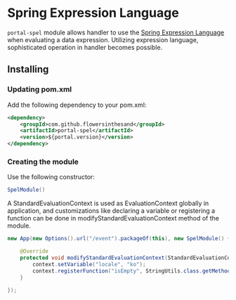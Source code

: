 # Spring Expression Language
`portal-spel` module allows handler to use the [Spring Expression Language](http://static.springsource.org/spring/docs/3.2.x/spring-framework-reference/html/expressions.html) when evaluating a data expression. Utilizing expression language, sophisticated operation in handler becomes possible.

## Installing
### Updating pom.xml
Add the following dependency to your pom.xml:
```xml
<dependency>
    <groupId>com.github.flowersinthesand</groupId>
    <artifactId>portal-spel</artifactId>
    <version>${portal.version}</version>
</dependency>
```

### Creating the module
Use the following constructor:
```java
SpelModule()
```

A StandardEvaluationContext is used as EvaluationContext globally in application, and customizations like declaring a variable or registering a function can be done in modifyStandardEvaluationContext method of the module.
```java
new App(new Options().url("/event").packageOf(this), new SpelModule() {

    @Override
    protected void modifyStandardEvaluationContext(StandardEvaluationContext context) {
        context.setVariable("locale", "ko");
        context.registerFunction("isEmpty", StringUtils.class.getMethod("isEmpty", new Class[] { Object.class }));
    }
    
});
```
